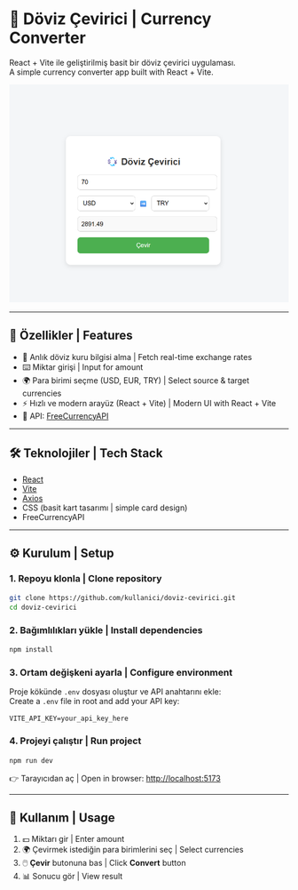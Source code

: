 # 💱 Döviz Çevirici | Currency Converter

React + Vite ile geliştirilmiş basit bir döviz çevirici uygulaması.  
A simple currency converter app built with React + Vite.  

![preview](/app/excahnge.png)

---

## 🚀 Özellikler | Features
- 🔄 Anlık döviz kuru bilgisi alma | Fetch real-time exchange rates  
- ⌨️ Miktar girişi | Input for amount  
- 🌍 Para birimi seçme (USD, EUR, TRY) | Select source & target currencies  
- ⚡ Hızlı ve modern arayüz (React + Vite) | Modern UI with React + Vite  
- 📡 API: [FreeCurrencyAPI](https://freecurrencyapi.com/)  

---

## 🛠️ Teknolojiler | Tech Stack
- [React](https://react.dev/)  
- [Vite](https://vitejs.dev/)  
- [Axios](https://axios-http.com/)  
- CSS (basit kart tasarımı | simple card design)  
- FreeCurrencyAPI  

---

## ⚙️ Kurulum | Setup

### 1. Repoyu klonla | Clone repository
```bash
git clone https://github.com/kullanici/doviz-cevirici.git
cd doviz-cevirici
```

### 2. Bağımlılıkları yükle | Install dependencies
```bash
npm install
```

### 3. Ortam değişkeni ayarla | Configure environment
Proje kökünde `.env` dosyası oluştur ve API anahtarını ekle:  
Create a `.env` file in root and add your API key:  

```
VITE_API_KEY=your_api_key_here
```

### 4. Projeyi çalıştır | Run project
```bash
npm run dev
```

👉 Tarayıcıdan aç | Open in browser: [http://localhost:5173](http://localhost:5173)  

---

## 📌 Kullanım | Usage
1. 💵 Miktarı gir | Enter amount  
2. 🌍 Çevirmek istediğin para birimlerini seç | Select currencies  
3. 🖱️ **Çevir** butonuna bas | Click **Convert** button  
4. 📊 Sonucu gör | View result  


 



